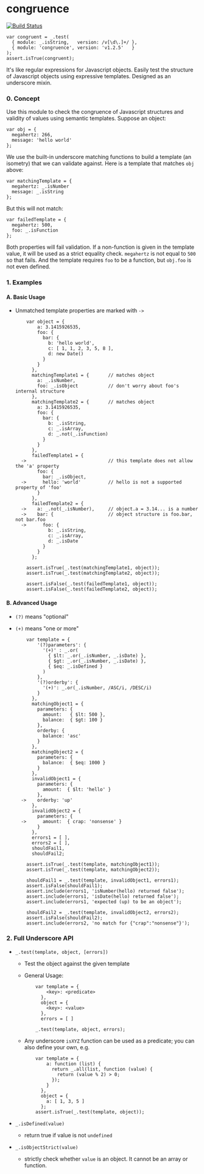 congruence
==========

[![Build Status](https://travis-ci.org/tjwebb/congruence.png?branch=master)](https://travis-ci.org/tjwebb/congruence)

    var congruent = _.test(
      { module: _.isString,   version: /v[\d\.]+/ },
      { module: 'congruence', version: 'v1.2.5'   }
    );
    assert.isTrue(congruent);
    
It's like regular expressions for Javascript objects. Easily test the structure
of Javascript objects using expressive templates. Designed as an underscore mixin.

### 0. Concept

  Use this module to check the congruence of Javascript structures and validity
  of values using semantic templates. Suppose an object:

    var obj = {
      megahertz: 266,
      message: 'hello world'
    };

  We use the built-in underscore matching functions to build a template
  (an isometry) that we can validate against. Here is a template that matches
  `obj` above:

    var matchingTemplate = {
      megahertz: _.isNumber
      message: _.isString
    };

  But this will not match:

    var failedTemplate = {
      megahertz: 500,
      foo: _.isFunction
    };

  Both properties will fail validation. 
  If a non-function is given in the template value, it will be used as a strict
  equality check. `megahertz` is not equal to `500` so that fails. And the
  template requires `foo` to be a function, but `obj.foo` is not even defined.

### 1. Examples
#### A. Basic Usage
- Unmatched template properties are marked with `->`

          var object = {
              a: 3.1415926535,
              foo: {
                bar: {
                  b: 'hello world',
                  c: [ 1, 1, 2, 3, 5, 8 ],
                  d: new Date()
                }
              }
            },
            matchingTemplate1 = {       // matches object
              a: _.isNumber, 
              foo: _.isObject           // don't worry about foo's internal structure
            },
            matchingTemplate2 = {       // matches object
              a: 3.1415926535,
              foo: {
                bar: {
                  b: _.isString,
                  c: _.isArray,
                  d: _.not(_.isFunction)
                }
              }
            },
            failedTemplate1 = {
        ->                              // this template does not allow the 'a' property
              foo: {
                bar: _.isObject,
        ->      hello: 'world'          // hello is not a supported property of 'foo'
              }
            },
            failedTemplate2 = {
        ->    a: _.not(_.isNumber),     // object.a = 3.14... is a number
        ->    bar: {                    // object structure is foo.bar, not bar.foo
        ->      foo: {
                  b: _.isString,
                  c: _.isArray,
                  d: _.isDate
                }
              }
            };

          assert.isTrue(_.test(matchingTemplate1, object));
          assert.isTrue(_.test(matchingTemplate2, object));

          assert.isFalse(_.test(failedTemplate1, object));
          assert.isFalse(_.test(failedTemplate2, object));

#### B. Advanced Usage
- `(?)` means "optional"
- `(+)` means "one or more"

          var template = {
              '(?)parameters': {
                '(+)' : _.or(
                  { $lt: _.or(_.isNumber, _.isDate) },
                  { $gt: _.or(_.isNumber, _.isDate) },
                  { $eq: _.isDefined }
                )
              },
              '(?)orderby': {
                '(+)': _.or(_.isNumber, /ASC/i, /DESC/i)
              }
            },
            matchingObject1 = {
              parameters: {
                amount:   { $lt: 500 },
                balance:  { $gt: 100 }
              },
              orderby: {
                balance: 'asc'
              }
            },
            matchingObject2 = {
              parameters: {
                balance:  { $eq: 1000 }
              }
            },
            invalidObject1 = {
              parameters: {
                amount:  { $lt: 'hello' }
              },
        ->    orderby: 'up'
            },
            invalidObject2 = {
              parameters: {
        ->      amount:  { crap: 'nonsense' }
              }
            },
            errors1 = [ ],
            errors2 = [ ],
            shouldFail1,
            shouldFail2; 

          assert.isTrue(_.test(template, matchingObject1));
          assert.isTrue(_.test(template, matchingObject2));

          shouldFail1 = _.test(template, invalidObject1, errors1);
          assert.isFalse(shouldFail1);
          assert.include(errors1, 'isNumber(hello) returned false');
          assert.include(errors1, 'isDate(hello) returned false');
          assert.include(errors1, 'expected (up) to be an object');

          shouldFail2 = _.test(template, invalidObject2, errors2);
          assert.isFalse(shouldFail2);
          assert.include(errors2, 'no match for {"crap":"nonsense"}');

### 2. Full Underscore API

- `_.test(template, object, [errors])`
  - Test the object against the given template
  - General Usage:

            var template = {
                <key>: <predicate>
              },
              object = {
                <key>: <value>
              },
              errors = [ ]

            _.test(template, object, errors);

  - Any underscore `isXYZ` function can be used as a predicate; you can also define
    your own, e.g.
        
            var template = {
                a: function (list) {
                  return _.all(list, function (value) {
                    return (value % 2) > 0;
                  });
                }
              },
              object = {
                a: [ 1, 3, 5 ]
              };
            assert.isTrue(_.test(template, object));

- `_.isDefined(value)`
  - return true if value is not `undefined`

- `_.isObjectStrict(value)`
  - strictly check whether `value` is an object. It cannot be an array or function.
